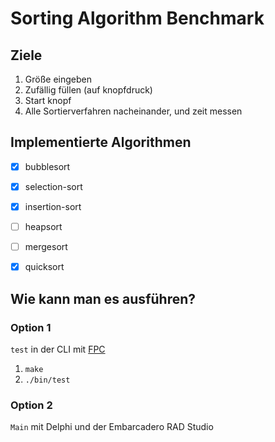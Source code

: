 # Sorting Algorithm Benchmark

## Ziele

1. Größe eingeben
2. Zufällig füllen (auf knopfdruck)
3. Start knopf
4. Alle Sortierverfahren nacheinander, und zeit messen

## Implementierte Algorithmen

- [x] bubblesort
- [x] selection-sort
- [x] insertion-sort
- [ ] heapsort
- [ ] mergesort
- [x] quicksort


## Wie kann man es ausführen?

### Option 1

`test` in der CLI mit [FPC](https://www.freepascal.org)

1. `make`
2. `./bin/test`

### Option 2

`Main` mit Delphi und der Embarcadero RAD Studio